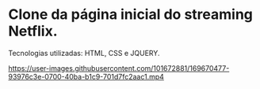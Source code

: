 # Clone da página inicial do streaming Netflix.

Tecnologias utilizadas: HTML, CSS e JQUERY.

https://user-images.githubusercontent.com/101672881/169670477-93976c3e-0700-40ba-b1c9-701d7fc2aac1.mp4
